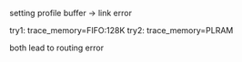 setting profile buffer -> link error

try1: trace_memory=FIFO:128K
try2: trace_memory=PLRAM

both lead to routing error
